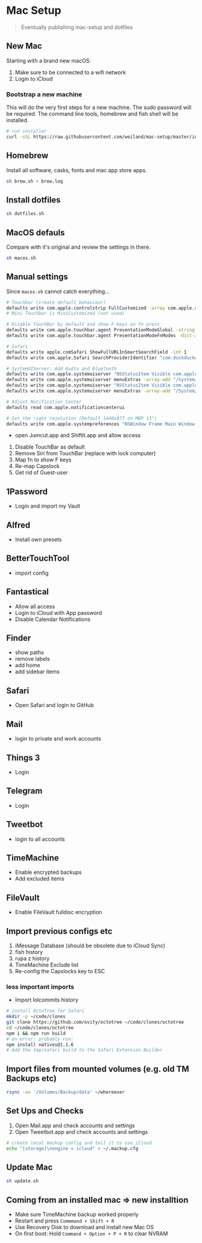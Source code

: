 # Mac Setup

> Eventually publishing mac-setup and dotfiles

## New Mac

Starting with a brand new macOS:

1. Make sure to be connected to a wifi network
2. Login to iCloud


### Bootstrap a new machine

This will do the very first steps for a new machine. The sudo password will be required.
The command line tools, homebrew and fish shell will be installed.

```sh
# run installer
curl -sSL https://raw.githubusercontent.com/weiland/mac-setup/master/install | sh
```

## Homebrew

Install all software, casks, fonts and mac app store apps.

```sh
sh brew.sh > brew.log
```

## Install dotfiles

```sh
sh dotfiles.sh
```


## MacOS defauls

Compare with it's original and review the settings in there.

```sh
sh macos.sh
```

## Manual settings

Since `macos.sh` cannot catch everything...

```sh
# Touchbar (create default behaviour)
defaults write com.apple.controlstrip FullCustomized -array com.apple.system.group.brightness com.apple.system.mission-control com.apple.system.launchpad com.apple.system.group.keyboard-brightness com.apple.system.group.media com.apple.system.group.volume com.apple.system.sleep
# Mini Touchbar is MiniCustomized (not used)

# Disable TouchBar by default and show F-keys on fn press
defaults write com.apple.touchbar.agent PresentationModeGlobal -string "fullControlStrip"
defaults write com.apple.touchbar.agent PresentationModeFnModes -dict-add fullControlStrip functionKeys

# Safari
defaults write apple.comSafari ShowFullURLInSmartSearchField -int 1
defaults write com.apple.Safari SearchProviderIdentifier "com.duckduckgo"

# SystemUIServer: Add Audio and Bluetooth
defaults write com.apple.systemuiserver "NSStatusItem Visible com.apple.menuextra.volume" -int 1
defaults write com.apple.systemuiserver menuExtras -array-add "/System/Library/CoreServices/Menu Extras/Volume.menu"
defaults write com.apple.systemuiserver "NSStatusItem Visible com.apple.menuextra.bluetooth" -int 1
defaults write com.apple.systemuiserver menuExtras -array-add "/System/Library/CoreServices/Menu Extras/Bluetooth.menu"

# Adjust Notification Center
defaults read com.apple.notificationcenterui

# Set the right resolution (Default 1440x877 on MBP 13")
defaults write com.apple.systempreferences "NSWindow Frame Main Window Frame SystemPreferencesApp 8.0" -string "105 339 668 462 0 0 1440 877 "
```

* open Jumcut.app and ShiftIt.app and allow access
1. Disable TouchBar as default
2. Remove Siri from TouchBar (replace with lock computer)
3. Map fn to show F keys
4. Re-map Capslock
5. Get rid of Guest-user


## 1Password

* Login and import my Vault

## Alfred

* Install own presets


## BetterTouchTool

* import config


## Fantastical

* Allow all access
* Login to iCloud with App password
* Disable Calendar Notifications

## Finder

* show paths
* remove labels
* add home
* add sidebar items

## Safari

* Open Safari and login to GitHub


## Mail

* login to private and work accounts

## Things 3
* Login

## Telegram

* Login

## Tweetbot

* login to all accounts

## TimeMachine

* Enable encrypted backups
* Add excluded items

## FileVault

* Enable FileVault fulldisc encryption


## Import previous configs etc

1. iMessage Database (should be obsolete due to iCloud Sync)
2. fish history
3. rupa z history
4. TimeMachine Exclude list
5. Re-config the Capslocks key to ESC


### less important imports

* Import lolcommits history
```sh
# install OctoTree for Safari
mkdir -p ~/code/clones
git clone https://github.com/ovity/octotree ~/code/clones/octotree
cd ~/code/clones/octotree
npm i && npm run build
# on error: probably run:
npm install natives@1.1.6
# Add the tmp/safari build to the Safari Extension Builder
```

## Import files from mounted volumes (e.g. old TM Backups etc)

```sh
rsync -av '/Volumes/Backup/data' ~/whereever
```


## Set Ups and Checks

1. Open Mail.app and check accounts and settings
2. Open Tweetbot.app and check accounts and settings

```sh
# create local mackup config and tell it to use iCloud
echo "[storage]\nengine = icloud" > ~/.mackup.cfg
```

## Update Mac

```sh
sh update.sh
```

## Coming from an installed mac => new installtion

* Make sure TimeMachine backup worked properly
* Restart and press `Commmand + Shift + R`
* Use Recovery Disk to download and install new Mac OS
* On first boot: Hold `Command + Option + P + R` to clear NVRAM
